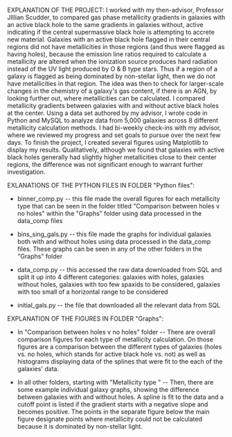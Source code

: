 EXPLANATION OF THE PROJECT: I worked with my then-advisor, Professor JIllian Scudder, to compared gas phase metallicity gradients in galaxies with an active black hole to the same gradients in galaxies without, active indicating if the central supermassive black hole is attempting to accrete new material. Galaxies with an active black hole flagged in their central regions did not have metallicities in those regions (and thus were flagged as having holes), because the emission line ratios required to calculate a metallicity are altered when the ionization source produces hard radiation instead of the UV light produced by O & B type stars. Thus if a region of a galaxy is flagged as being dominated by non-stellar light, then we do not have metallicities in that region. The idea was then to check for larger-scale changes in the chemistry of a galaxy's gas content, if there is an AGN, by looking further out, where metallicities can be calculated. I compared metallicity gradients between galaxies with and without active black holes at the center. Using a data set authored by my advisor, I wrote code in Python and MySQL to analyze data from 5,000 galaxies across 8 different metallicity calculation methods. I had bi-weekly check-ins with my advisor, where we reviewed my progress and set goals to pursue over the next few days. To finish the project, I created several figures using Matplotlib to display my results. Qualitatively, although we found that galaxies with active black holes generally had slightly higher metallicities close to their center regions, the difference was not significant enough to warrant further investigation.


EXLANATIONS OF THE PYTHON FILES IN FOLDER "Python files":
- binner_comp.py -- this file made the overall figures for each metallicity type that can be seen in the folder titled "Comparison between holes v no holes" within the "Graphs" folder using data processed in the data_comp files

- bins_sing_gals.py -- this file made the graphs for individual galaxies both with and without holes using data processed in the data_comp files. These graphs can be seen in any of the other folders in the "Graphs" folder

- data_comp.py -- this accessed the raw data downloaded from SQL and split it up into 4 different categories: galaxies with holes, galaxies without holes, galaxies with too few spaxids to be considered, galaxies with too small of a horizontal range to be considered

- initial_gals.py -- the file that downloaded all the relevant data from SQL


EXPLANATION OF THE FIGURES IN FOLDER "Graphs": 
- In "Comparison between holes v no holes" folder -- There are overall comparison figures for each type of metallicity calculation. On those figures are a comparison between the different types of galaxies (holes vs. no holes, which stands for active black hole vs. not) as well as histograms displaying data of the splines that were fit to the each of the galaxies' data. 

- In all other folders, starting with "Metallicity type " -- Then, there are some example individual galaxy graphs, showing the difference between galaxies with and without holes. A spline is fit to the data and a cutoff point is listed if the gradient starts with a negative slope and becomes positive. The points in the separate figure below the main figure designate points where metallicity could not be calculated because it is dominated by non-stellar light.